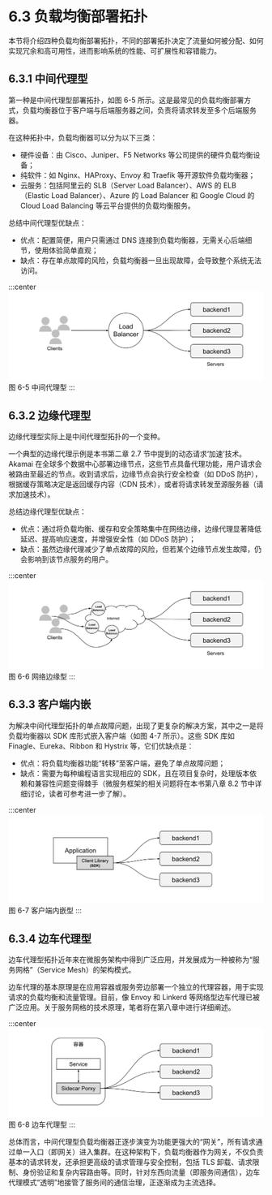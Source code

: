 # 6.3 负载均衡部署拓扑

本节将介绍四种负载均衡部署拓扑，不同的部署拓扑决定了流量如何被分配、如何实现冗余和高可用性，进而影响系统的性能、可扩展性和容错能力。

## 6.3.1 中间代理型

第一种是中间代理型部署拓扑，如图 6-5 所示。这是最常见的负载均衡部署方式，负载均衡器位于客户端与后端服务器之间，负责将请求转发至多个后端服务器。

在这种拓扑中，负载均衡器可以分为以下三类：

- 硬件设备：由 Cisco、Juniper、F5 Networks 等公司提供的硬件负载均衡设备；
- 纯软件：如 Nginx、HAProxy、Envoy 和 Traefik 等开源软件负载均衡器；
- 云服务：包括阿里云的 SLB（Server Load Balancer）、AWS 的 ELB（Elastic Load Balancer）、Azure 的 Load Balancer 和 Google Cloud 的 Cloud Load Balancing 等云平台提供的负载均衡服务。

总结中间代理型优缺点：
- 优点：配置简便，用户只需通过 DNS 连接到负载均衡器，无需关心后端细节，使用体验简单直观；
- 缺点：存在单点故障的风险，负载均衡器一旦出现故障，会导致整个系统无法访问。

:::center
  ![](../assets/balancer.svg)<br/>
 图 6-5 中间代理型
:::

## 6.3.2 边缘代理型

边缘代理型实际上是中间代理型拓扑的一个变种。

一个典型的边缘代理示例是本书第二章 2.7 节中提到的动态请求‘加速’技术。Akamai 在全球多个数据中心部署边缘节点，这些节点具备代理功能，用户请求会被路由至最近的节点。收到请求后，边缘节点会执行安全检查（如 DDoS 防护），根据缓存策略决定是返回缓存内容（CDN 技术），或者将请求转发至源服务器（请求加速技术）。

总结边缘代理型优缺点：
- 优点：通过将负载均衡、缓存和安全策略集中在网络边缘，边缘代理显著降低延迟、提高响应速度，并增强安全性（如 DDoS 防护）；
- 缺点：虽然边缘代理减少了单点故障的风险，但若某个边缘节点发生故障，仍会影响到该节点服务的用户。

:::center
  ![](../assets/balancer-edge-proxy.svg)<br/>
 图 6-6 网络边缘型
:::

## 6.3.3 客户端内嵌

为解决中间代理型拓扑的单点故障问题，出现了更复杂的解决方案，其中之一是将负载均衡器以 SDK 库形式嵌入客户端（如图 4-7 所示）。这些 SDK 库如 Finagle、Eureka、Ribbon 和 Hystrix 等，它们优缺点是：

- 优点：将负载均衡器功能“转移”至客户端，避免了单点故障问题；
- 缺点：需要为每种编程语言实现相应的 SDK，且在项目复杂时，处理版本依赖和兼容性问题变得棘手（微服务框架的相关问题将在本书第八章 8.2 节中详细讨论，读者可参考进一步了解）。

:::center
  ![](../assets/balancer-sdk.svg)<br/>
 图 6-7 客户端内嵌型
:::

## 6.3.4 边车代理型

边车代理型拓扑近年来在微服务架构中得到广泛应用，并发展成为一种被称为“服务网格”（Service Mesh）的架构模式。

边车代理的基本原理是在应用容器或服务旁边部署一个独立的代理容器，用于实现请求的负载均衡和流量管理。目前，像 Envoy 和 Linkerd 等网络型边车代理已被广泛应用。关于服务网格的技术原理，笔者将在第八章中进行详细阐述。

:::center
  ![](../assets/balancer-sidecar.svg)<br/>
 图 6-8 边车代理型
:::

总体而言，中间代理型负载均衡器正逐步演变为功能更强大的“网关”，所有请求通过单一入口（即网关）进入集群。在这种架构下，负载均衡器作为网关，不仅负责基本的请求转发，还承担更高级的请求管理与安全控制，包括 TLS 卸载、请求限制、身份验证和复杂内容路由等。同时，针对东西向流量（即服务间通信），边车代理模式“透明”地接管了服务间的通信治理，正逐渐成为主流选择。